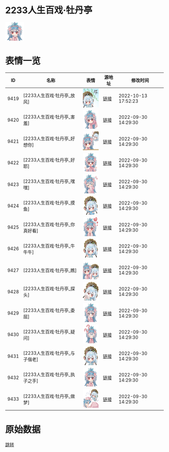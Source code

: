 # 2233人生百戏·牡丹亭

<img src="./cover.png" height="60" alt="cover" />

# 表情一览

|ID|名称|表情|源地址|修改时间|
|----|----|----|----|----|
|9419|[2233人生百戏·牡丹亭_放风]|<img src="./pic/009419_%5B2233人生百戏·牡丹亭_放风%5D.png" height="60" alt="放风"/>|[链接](http://i0.hdslb.com/bfs/emote/823c49f36c99e62ed425c542a486adf160945a6e.png)|2022-10-13 17:52:23|
|9420|[2233人生百戏·牡丹亭_害羞]|<img src="./pic/009420_%5B2233人生百戏·牡丹亭_害羞%5D.png" height="60" alt="害羞"/>|[链接](http://i0.hdslb.com/bfs/emote/a0e5822337f0e32dae7dfb43769b29f16eb5671e.png)|2022-09-30 14:29:30|
|9421|[2233人生百戏·牡丹亭_好想你]|<img src="./pic/009421_%5B2233人生百戏·牡丹亭_好想你%5D.png" height="60" alt="好想你"/>|[链接](http://i0.hdslb.com/bfs/emote/09b20e4f20c78479eb654ea2ffa99fbd7a86dc27.png)|2022-09-30 14:29:30|
|9422|[2233人生百戏·牡丹亭_好耶]|<img src="./pic/009422_%5B2233人生百戏·牡丹亭_好耶%5D.png" height="60" alt="好耶"/>|[链接](http://i0.hdslb.com/bfs/emote/59a14fad24a76368119a03747245bec75b1cb2c9.png)|2022-09-30 14:29:30|
|9423|[2233人生百戏·牡丹亭_嘿嘿]|<img src="./pic/009423_%5B2233人生百戏·牡丹亭_嘿嘿%5D.png" height="60" alt="嘿嘿"/>|[链接](http://i0.hdslb.com/bfs/emote/f86a36dfaee7a906b18ce282bc9302326628f886.png)|2022-09-30 14:29:30|
|9424|[2233人生百戏·牡丹亭_摸鱼]|<img src="./pic/009424_%5B2233人生百戏·牡丹亭_摸鱼%5D.png" height="60" alt="摸鱼"/>|[链接](http://i0.hdslb.com/bfs/emote/501e33fac100494f64691c0726836afaeeb99a73.png)|2022-09-30 14:29:30|
|9425|[2233人生百戏·牡丹亭_你真好看]|<img src="./pic/009425_%5B2233人生百戏·牡丹亭_你真好看%5D.png" height="60" alt="你真好看"/>|[链接](http://i0.hdslb.com/bfs/emote/0f5c55a8fa497e6ae11dc30d6e88eee599884730.png)|2022-09-30 14:29:30|
|9426|[2233人生百戏·牡丹亭_牛牛牛]|<img src="./pic/009426_%5B2233人生百戏·牡丹亭_牛牛牛%5D.png" height="60" alt="牛牛牛"/>|[链接](http://i0.hdslb.com/bfs/emote/abe3cb6355307adb5d10da36f808677081208441.png)|2022-09-30 14:29:30|
|9427|[2233人生百戏·牡丹亭_瞧]|<img src="./pic/009427_%5B2233人生百戏·牡丹亭_瞧%5D.png" height="60" alt="瞧"/>|[链接](http://i0.hdslb.com/bfs/emote/08226d35edfdf916f620321e70484dd03f4ecbf6.png)|2022-09-30 14:29:30|
|9428|[2233人生百戏·牡丹亭_探头]|<img src="./pic/009428_%5B2233人生百戏·牡丹亭_探头%5D.png" height="60" alt="探头"/>|[链接](http://i0.hdslb.com/bfs/emote/04117e6b41254c5a9bdfe1bbba0fee978ec8967d.png)|2022-09-30 14:29:30|
|9429|[2233人生百戏·牡丹亭_委屈]|<img src="./pic/009429_%5B2233人生百戏·牡丹亭_委屈%5D.png" height="60" alt="委屈"/>|[链接](http://i0.hdslb.com/bfs/emote/eeacfd0c5da4cc2b8e1f9d86d003ba1c3a2d80f7.png)|2022-09-30 14:29:30|
|9430|[2233人生百戏·牡丹亭_疑问]|<img src="./pic/009430_%5B2233人生百戏·牡丹亭_疑问%5D.png" height="60" alt="疑问"/>|[链接](http://i0.hdslb.com/bfs/emote/8c4c20fbce2ab8b1ef82edce4c1d04efd9e0c6de.png)|2022-09-30 14:29:30|
|9431|[2233人生百戏·牡丹亭_与子偕老]|<img src="./pic/009431_%5B2233人生百戏·牡丹亭_与子偕老%5D.png" height="60" alt="与子偕老"/>|[链接](http://i0.hdslb.com/bfs/emote/4fbf463fd315c566c2719fe785d75a74673bc857.png)|2022-09-30 14:29:30|
|9432|[2233人生百戏·牡丹亭_执子之手]|<img src="./pic/009432_%5B2233人生百戏·牡丹亭_执子之手%5D.png" height="60" alt="执子之手"/>|[链接](http://i0.hdslb.com/bfs/emote/410449772070cfe467c78f680080f8c7ed0a5001.png)|2022-09-30 14:29:30|
|9433|[2233人生百戏·牡丹亭_做梦]|<img src="./pic/009433_%5B2233人生百戏·牡丹亭_做梦%5D.png" height="60" alt="做梦"/>|[链接](http://i0.hdslb.com/bfs/emote/43733e6314919c311a53142c823c347f79e817a4.png)|2022-09-30 14:29:30|

# 原始数据

[跳转](./raw.json)

